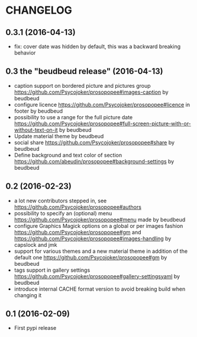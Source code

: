 CHANGELOG
=========

0.3.1 (2016-04-13)
------------------

* fix: cover date was hidden by default, this was a backward breaking behavior

0.3 the "beudbeud release" (2016-04-13)
---------------------------------------

* caption support on bordered picture and pictures group https://github.com/Psycojoker/prosopopee#images-caption by beudbeud
* configure licence https://github.com/Psycojoker/prosopopee#licence in footer by beudbeud
* possibility to use a range for the full picture date https://github.com/Psycojoker/prosopopee#full-screen-picture-with-or-without-text-on-it by beudbeud
* Update material theme by beudbeud
* social share https://github.com/Psycojoker/prosopopee#share by beudbeud 
* Define background and text color of section https://github.com/abeudin/prosopopee#background-settings by beudbeud 

0.2 (2016-02-23)
----------------

* a lot new contributors stepped in, see https://github.com/Psycojoker/prosopopee#authors
* possibility to specify an (optional) menu https://github.com/Psycojoker/prosopopee#menu made by beudbeud
* configure Graphics Magick options on a global or per images fashion https://github.com/Psycojoker/prosopopee#gm and https://github.com/Psycojoker/prosopopee#images-handling by capslock and jmk
* support for various themes and a new material theme in addition of the default one https://github.com/Psycojoker/prosopopee#gm by beudbeud
* tags support in gallery settings https://github.com/Psycojoker/prosopopee#gallery-settingsyaml by beudbeud
* introduce internal CACHE format version to avoid breaking build when changing it

0.1 (2016-02-09)
----------------

* First pypi release
